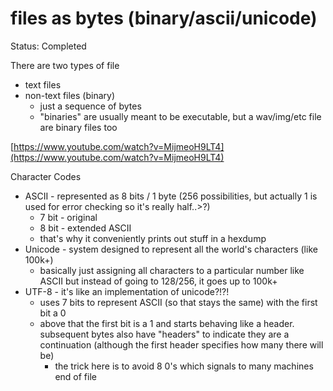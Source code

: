 # files as bytes (binary/ascii/unicode)

Status: Completed

There are two types of file

- text files
- non-text files (binary)
    - just a sequence of bytes
    - "binaries" are usually meant to be executable, but a wav/img/etc file are binary files too

[https://www.youtube.com/watch?v=MijmeoH9LT4](https://www.youtube.com/watch?v=MijmeoH9LT4)

Character Codes

- ASCII - represented as 8 bits / 1 byte (256 possibilities, but actually 1 is used for error checking so it's really half..>?)
    - 7 bit - original
    - 8 bit - extended ASCII
    - that's why it conveniently prints out stuff in a hexdump
- Unicode - system designed to represent all the world's characters (like 100k+)
    - basically just assigning all characters to a particular number like ASCII but instead of going to 128/256, it goes up to 100k+
- UTF-8 - it's like an implementation of unicode?!?!
    - uses 7 bits to represent ASCII (so that stays the same) with the first bit a 0
    - above that the first bit is a 1 and starts behaving like a header. subsequent bytes also have "headers" to indicate they are a continuation (although the first header specifies how many there will be)
        - the trick here is to avoid 8 0's which signals to many machines end of file
